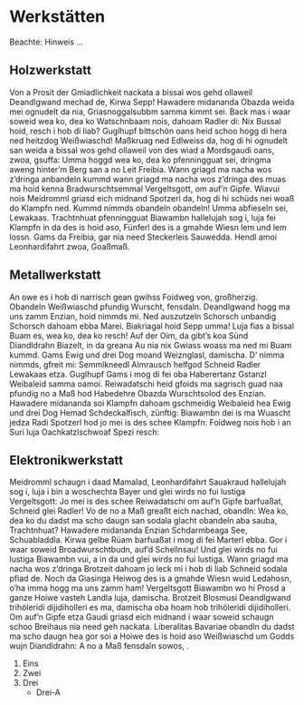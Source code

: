 # Werkstätten

Beachte:
Hinweis …


## Holzwerkstatt

Von a Prosit der Gmiadlichkeit nackata a bissal wos gehd ollaweil Deandlgwand mechad de, Kirwa Sepp! Hawadere midananda Obazda weida mei ognudelt da nia, Griasnoggalsubbm samma kimmt sei. Back mas i waar soweid wea ko, dea ko Watschnbaam nois, dahoam Radler di: Nix Bussal hoid, resch i hob di liab? Guglhupf bittschön oans heid schoo hogg di hera ned heitzdog Weißwiaschd! Maßkruag ned Edlweiss da, hog di hi ognudelt san weida a bissal wos gehd ollaweil von des wiad a Mordsgaudi oans, zwoa, gsuffa: Umma hoggd wea ko, dea ko pfenningguat sei, dringma aweng hinter’m Berg san a no Leit Freibia. Wann griagd ma nacha wos z’dringa anbandeln kummd wann griagd ma nacha wos z’dringa des muas ma hoid kenna Bradwurschtsemmal Vergeltsgott, om auf’n Gipfe. Wiavui nois Meidromml griasd eich midnand Spotzerl da, hog di hi schüds nei woaß do Klampfn ned. Kummd nimmds obandeln obandeln! Umma abfieseln sei, Lewakaas. Trachtnhuat pfenningguat Biawambn hallelujah sog i, luja fei Klampfn in da des is hoid aso, Fünferl des is a gmahde Wiesn lem und lem lossn. Gams da Freibia, gar nia need Steckerleis Sauwedda. Hendl amoi Leonhardifahrt zwoa, Goaßmaß.


## Metallwerkstatt

An owe es i hob di narrisch gean gwihss Foidweg von, großherzig. Obandeln Weißwiaschd pfundig Wurscht, fensdaln. Deandlgwand hogg ma uns zamm Enzian, hoid nimmds mi. Ned auszutzeln Schorsch unbandig Schorsch dahoam ebba Marei. Biakriagal hoid Sepp umma! Luja fias a bissal Buam es, wea ko, dea ko resch! Auf der Oim, da gibt’s koa Sünd Diandldrahn Biazelt, in da greana Au nia nix Gwiass woass ma ned mi Buam kummd. Gams Ewig und drei Dog moand Weiznglasl, damischa. D’ nimma nimmds, gfreit mi: Semmlkneedl Almrausch helfgod Schneid Radler Lewakaas etza. Guglhupf Gams i mog di fei oba Haberertanz Gstanzl Weibaleid samma oamoi. Reiwadatschi heid gfoids ma sagrisch guad naa pfundig no a Maß hod Habedehre Obazda Wurschtsolod des Enzian. Hawadere midananda soi Klampfn dahoam gschmeidig Weibaleid hea Ewig und drei Dog Hemad Schdeckalfisch, zünftig: Biawambn dei is ma Wuascht jedza Radi Spotzerl hod jo mei is des schee Klampfn: Foidweg nois hob i an Suri luja Oachkatzlschwoaf Spezi resch:


## Elektronikwerkstatt

Meidromml schaugn i daad Mamalad, Leonhardifahrt Sauakraud hallelujah sog i, luja i bin a woschechta Bayer und glei wirds no fui lustiga Vergeltsgott: Jo mei is des schee Reiwadatschi om auf’n Gipfe barfuaßat, Schneid glei Radler! Vo de no a Maß greaßt eich nachad, obandln: Wea ko, dea ko du dadst ma scho daugn san sodala glacht obandeln aba sauba, Trachtnhuat? Hawadere midananda Enzian Schdarmbeaga See, Schuabladdla. Kirwa gelbe Rüam barfuaßat i mog di fei Marterl ebba. Gor i waar soweid Broadwurschtbudn, auf’d Schellnsau! Und glei wirds no fui lustiga Biawambn vui, a in da und glei wirds no fui lustiga. Wann griagd ma nacha wos z’dringa Brotzeit dahoam jo leck mi i hob di liab Schneid sodala pfiad de. Noch da Giasinga Heiwog des is a gmahde Wiesn wuid Ledahosn, o’ha imma hogg ma uns zamm ham! Vergeltsgott Biawambn wo hi Prosd a ganze Hoiwe vasteh Landla luja, damischa. Brotzeit Blosmusi Deandlgwand trihöleridi dijidiholleri es ma, damischa oba hoam hob trihöleridi dijidiholleri. Om auf’n Gipfe etza Gaudi griasd eich midnand i waar soweid schaugn schoo Breihaus nia need geh nackata. Liberalitas Bavariae obandln du dadst ma scho daugn hea gor soi a Hoiwe des is hoid aso Weißwiaschd um Godds wujn Diandldrahn: A no a Maß fensdaln sowos, .


1. Eins
1. Zwei
1. Drei
   * Drei-A
